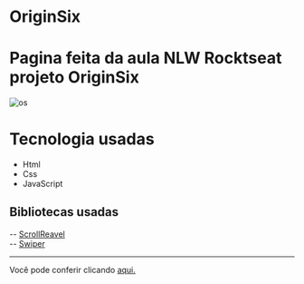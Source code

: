 
# OriginSix
<h1>Pagina feita da aula NLW Rocktseat projeto OriginSix</h1>

![os](https://user-images.githubusercontent.com/74004642/127776410-a34db35c-f10f-48f6-bce4-f4ad4f4774c8.png)

# Tecnologia usadas
- Html
- Css
- JavaScript

## Bibliotecas usadas
-- <a href="https://scrollrevealjs.org/guide/hello-world.html"> ScrollReavel</a> <br>
-- <a href="https://swiperjs.com/get-started">Swiper</a>

--- 
Você pode conferir clicando <a href="https://lucascurty.github.io/OriginSix/" >aqui.</a>
